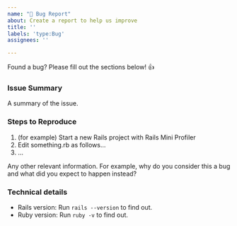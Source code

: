 ```yaml
---
name: "🐞 Bug Report"
about: Create a report to help us improve
title: ''
labels: 'type:Bug'
assignees: ''

---
```


Found a bug? Please fill out the sections below! 👍

### Issue Summary

A summary of the issue.

### Steps to Reproduce

1. (for example) Start a new Rails project with Rails Mini Profiler
2. Edit something.rb as follows...
3. ...

Any other relevant information. For example, why do you consider this a bug and what did you expect to happen instead?

### Technical details

* Rails version: Run `rails --version` to find out.
* Ruby version: Run `ruby -v` to find out.
